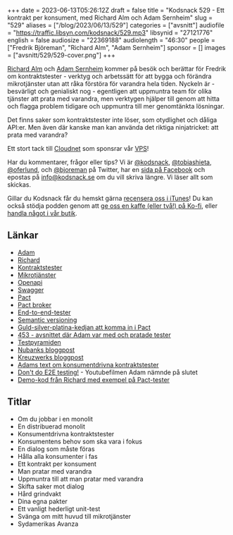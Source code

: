 +++
date = 2023-06-13T05:26:12Z
draft = false
title = "Kodsnack 529 - Ett kontrakt per konsument, med Richard Alm och Adam Sernheim"
slug = "529"
aliases = ["/blog/2023/06/13/529"]
categories = ["avsnitt"]
audiofile = "https://traffic.libsyn.com/kodsnack/529.mp3"
libsynid = "27121776"
english = false
audiosize = "22369188"
audiolength = "46:30"
people = ["Fredrik Björeman", "Richard Alm", "Adam Sernheim"]
sponsor = []
images = ["avsnitt/529/529-cover.png"]
+++

[Richard Alm](https://www.linkedin.com/in/richardalm/) och [Adam Sernheim](https://bananpaj.se/sv/om/) kommer på besök och berättar för Fredrik om kontraktstester - verktyg och arbetssätt för att bygga och förändra mikrotjänster utan att råka förstöra för varandra hela tiden. Nyckeln är - besvärligt och genialiskt nog - egentligen att uppmuntra team för olika tjänster att prata med varandra, men verktygen hjälper till genom att hitta och flagga problem tidigare och uppmuntra till mer genomtänkta lösningar.

Det finns saker som kontraktstester inte löser, som otydlighet och dåliga API:er. Men även där kanske man kan använda det riktiga ninjatricket: att prata med varandra?

Ett stort tack till [Cloudnet](https://www.cloudnet.se) som sponsrar vår [VPS](https://en.wikipedia.org/wiki/Virtual_private_server)!

Har du kommentarer, frågor eller tips? Vi är [@kodsnack](https://www.twitter.com/kodsnack), [@tobiashieta](https://www.twitter.com/tobiashieta), [@oferlund](https://www.twitter.com/oferlund), och [@bjoreman](https://www.twitter.com/bjoreman) på Twitter, har en [sida på Facebook](https://www.facebook.com/kodsnack) och epostas på [info@kodsnack.se](mailto:info@kodsnack.se) om du vill skriva längre. Vi läser allt som skickas.

Gillar du Kodsnack får du hemskt gärna [recensera oss i iTunes](https://itunes.apple.com/se/podcast/kodsnack/id561631498?l=en)! Du kan också stödja podden genom att <a href="https://ko-fi.com/kodsnack" rel="payment">ge oss en kaffe (eller två!) på Ko-fi</a>, eller [handla något i vår butik](https://shop.spreadshirt.se/kodsnack/).

## Länkar ##
* [Adam](https://bananpaj.se/sv/om/)
* [Richard](https://www.linkedin.com/in/richardalm/)
* [Kontraktstester](https://pactflow.io/blog/what-is-contract-testing/)
* [Mikrotjänster](https://en.wikipedia.org/wiki/Microservices)
* [Openapi](https://www.openapis.org/)
* [Swagger](https://swagger.io/)
* [Pact](https://pact.io/)
* [Pact broker](https://docs.pact.io/pact_broker/docker_images)
* [End-to-end-tester](https://smartbear.com/learn/automated-testing/what-is-end-to-end-testing/)
* [Semantic versioning](https://semver.org/)
* [Guld-silver-platina-kedjan att komma in i Pact](https://docs.pact.io/pact_nirvana)
* [453 - avsnittet där Adam var med och pratade tester](https://kodsnack.se/453/)
* [Testpyramiden](https://martinfowler.com/articles/practical-test-pyramid.html#TheTestPyramid)
* [Nubanks bloggpost](https://building.nubank.com.br/why-we-killed-our-end-to-end-test-suite/)
* [Kreuzwerks bloggpost](https://kreuzwerker.de/post/introduction-to-consumer-driven-contract-testing)
* [Adams text om konsumentdrivna kontraktstester](https://bananpaj.se/sv/blog/2023/contract-testing/)
* [Don't do E2E testing!](https://www.youtube.com/watch?v=QFCHSEHgqFE) - Youtubefilmen Adam nämnde på slutet
* [Demo-kod från Richard med exempel på Pact-tester](https://github.com/denvitaharen/quarkus-demo)

## Titlar ##
* Om du jobbar i en monolit
* En distribuerad monolit
* Konsumentdrivna kontraktstester
* Konsumentens behov som ska vara i fokus
* En dialog som måste föras
* Hålla alla konsumenter i fas
* Ett kontrakt per konsument
* Man pratar med varandra
* Uppmuntra till att man pratar med varandra
* Skifta saker mot dialog
* Hård grindvakt
* Dina egna pakter
* Ett vanligt hederligt unit-test
* Svänga om mitt huvud till mikrotjänster
* Sydamerikas Avanza